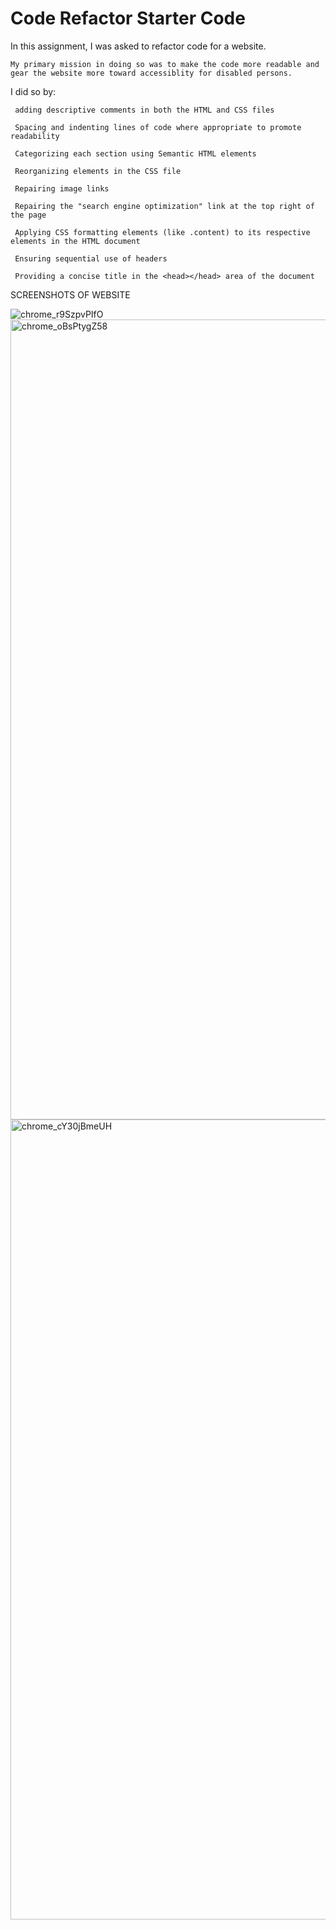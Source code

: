 # Code Refactor Starter Code

In this assignment, I was asked to refactor code for a website.

    My primary mission in doing so was to make the code more readable and gear the website more toward accessiblity for disabled persons.

I did so by:

     adding descriptive comments in both the HTML and CSS files

     Spacing and indenting lines of code where appropriate to promote readability

     Categorizing each section using Semantic HTML elements

     Reorganizing elements in the CSS file

     Repairing image links

     Repairing the "search engine optimization" link at the top right of the page

     Applying CSS formatting elements (like .content) to its respective elements in the HTML document

     Ensuring sequential use of headers

     Providing a concise title in the <head></head> area of the document

SCREENSHOTS OF WEBSITE

![chrome_r9SzpvPIfO](https://user-images.githubusercontent.com/93408466/142787931-7e16d336-a29d-4016-9bda-69e6b675480d.jpg)
<img width="1280" alt="chrome_oBsPtygZ58" src="https://user-images.githubusercontent.com/93408466/142787980-b4106a0b-71a2-46d1-8b85-fae6a99fe092.png">
<img width="1280" alt="chrome_cY30jBmeUH" src="https://user-images.githubusercontent.com/93408466/142787987-728a6181-289a-4bbe-950f-afdedbd5fe7d.png">


